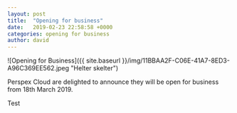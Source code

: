 ```yaml
---
layout: post
title:  "Opening for business"
date:   2019-02-23 22:58:58 +0000
categories: opening for business
author: david
---
```


![Opening for Business]({{ site.baseurl }}/img/11BBAA2F-C06E-41A7-8ED3-A96C369EE562.jpeg "Helter skelter")

Perspex Cloud are delighted to announce they will be open for business from 18th March 2019.

Test
